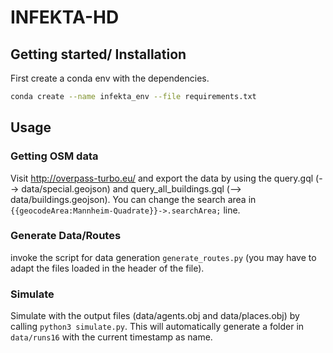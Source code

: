 # INFEKTA-HD

## Getting started/ Installation

First create a conda env with the dependencies.
 
 ```bash
 conda create --name infekta_env --file requirements.txt
 ```

## Usage

### Getting OSM data


Visit http://overpass-turbo.eu/ and export the data by using the query.gql (--> data/special.geojson) and query_all_buildings.gql (--> data/buildings.geojson). You can change the search area in `{{geocodeArea:Mannheim-Quadrate}}->.searchArea;` line.

### Generate Data/Routes

invoke the script for data generation `generate_routes.py` (you may have to adapt the files loaded in the header of the file).

### Simulate

Simulate with the output files (data/agents.obj and data/places.obj) by calling `python3 simulate.py`.
 This will automatically generate a folder in `data/runs16` with the current timestamp as name.